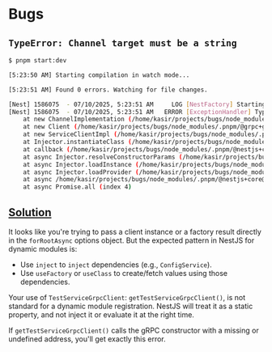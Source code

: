 # Bugs

## `TypeError: Channel target must be a string`

```bash
$ pnpm start:dev

[5:23:50 AM] Starting compilation in watch mode...

[5:23:51 AM] Found 0 errors. Watching for file changes.

[Nest] 1586075  - 07/10/2025, 5:23:51 AM     LOG [NestFactory] Starting Nest application...
[Nest] 1586075  - 07/10/2025, 5:23:51 AM   ERROR [ExceptionHandler] TypeError: Channel target must be a string
    at new ChannelImplementation (/home/kasir/projects/bugs/node_modules/.pnpm/@grpc+grpc-js@1.13.4/node_modules/@grpc/grpc-js/src/channel.ts:102:13)
    at new Client (/home/kasir/projects/bugs/node_modules/.pnpm/@grpc+grpc-js@1.13.4/node_modules/@grpc/grpc-js/src/client.ts:158:30)
    at new ServiceClientImpl (/home/kasir/projects/bugs/node_modules/.pnpm/@grpc+grpc-js@1.13.4/node_modules/@grpc/grpc-js/src/make-client.ts:129:3)
    at Injector.instantiateClass (/home/kasir/projects/bugs/node_modules/.pnpm/@nestjs+core@11.1.3_@nestjs+common@11.1.3_reflect-metadata@0.2.2_rxjs@7.8.2__@nestjs+mi_9777c7c29fb973cf338f500b14bcdf7a/node_modules/@nestjs/core/injector/injector.js:373:19)
    at callback (/home/kasir/projects/bugs/node_modules/.pnpm/@nestjs+core@11.1.3_@nestjs+common@11.1.3_reflect-metadata@0.2.2_rxjs@7.8.2__@nestjs+mi_9777c7c29fb973cf338f500b14bcdf7a/node_modules/@nestjs/core/injector/injector.js:65:45)
    at async Injector.resolveConstructorParams (/home/kasir/projects/bugs/node_modules/.pnpm/@nestjs+core@11.1.3_@nestjs+common@11.1.3_reflect-metadata@0.2.2_rxjs@7.8.2__@nestjs+mi_9777c7c29fb973cf338f500b14bcdf7a/node_modules/@nestjs/core/injector/injector.js:145:24)
    at async Injector.loadInstance (/home/kasir/projects/bugs/node_modules/.pnpm/@nestjs+core@11.1.3_@nestjs+common@11.1.3_reflect-metadata@0.2.2_rxjs@7.8.2__@nestjs+mi_9777c7c29fb973cf338f500b14bcdf7a/node_modules/@nestjs/core/injector/injector.js:70:13)
    at async Injector.loadProvider (/home/kasir/projects/bugs/node_modules/.pnpm/@nestjs+core@11.1.3_@nestjs+common@11.1.3_reflect-metadata@0.2.2_rxjs@7.8.2__@nestjs+mi_9777c7c29fb973cf338f500b14bcdf7a/node_modules/@nestjs/core/injector/injector.js:98:9)
    at async /home/kasir/projects/bugs/node_modules/.pnpm/@nestjs+core@11.1.3_@nestjs+common@11.1.3_reflect-metadata@0.2.2_rxjs@7.8.2__@nestjs+mi_9777c7c29fb973cf338f500b14bcdf7a/node_modules/@nestjs/core/injector/instance-loader.js:56:13
    at async Promise.all (index 4)
```

## [Solution](https://github.com/kasir-barati/bugs/commit/afd530151430f9fb9cbf351c89c70ca0dfccf46f)

It looks like you're trying to pass a client instance or a factory result directly in the `forRootAsync` options object. But the expected pattern in NestJS for dynamic modules is:

- Use `inject` to `inject` dependencies (e.g., `ConfigService`).
- Use `useFactory` or `useClass` to create/fetch values using those dependencies.

Your use of `TestServiceGrpcClient`: `getTestServiceGrpcClient()`, is not standard for a dynamic module registration. NestJS will treat it as a static property, and not inject it or evaluate it at the right time.

If `getTestServiceGrpcClient()` calls the gRPC constructor with a missing or undefined address, you'll get exactly this error.
